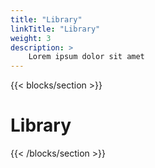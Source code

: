 ```yaml
---
title: "Library"
linkTitle: "Library"
weight: 3
description: >
    Lorem ipsum dolor sit amet
---
```


{{< blocks/section >}}
# Library

{{< /blocks/section >}}
